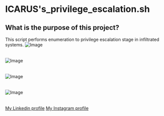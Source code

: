 # ICARUS's_privilege_escalation.sh</br>
## What is the purpose of this project?

This script performs enumeration to privilege escalation stage in infiltrated systems.
![Image](https://i.hizliresim.com/e5do921.png)</br></br></br>
![Image](https://i.hizliresim.com/b80ky4v.png)</br></br></br>
![Image](https://i.hizliresim.com/hkmvbgk.png)</br></br></br>
![Image](https://i.hizliresim.com/gdpupm9.png)</br></br></br>
[My Linkedin profile](https://tr.linkedin.com/in/tar%C4%B1k-eren-ta%C5%9Fdemir-84855519a)
[My Instagram profile](https://www.instagram.com/_erentasdem_/)
